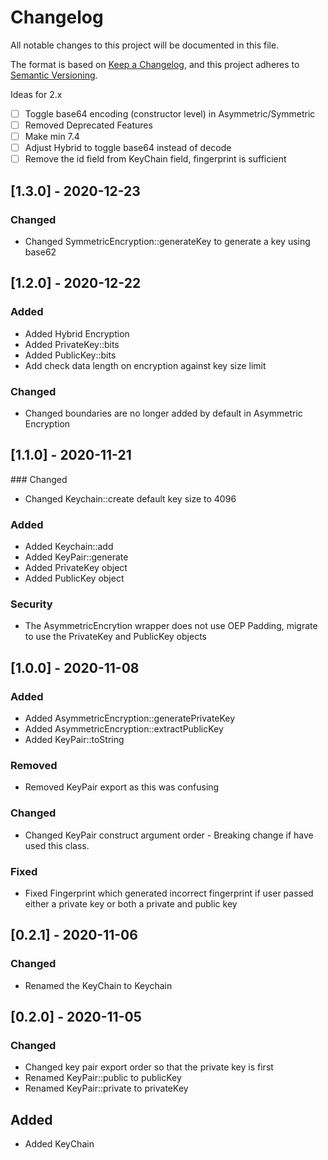 # Changelog
All notable changes to this project will be documented in this file.

The format is based on [Keep a Changelog](https://keepachangelog.com/en/1.0.0/),
and this project adheres to [Semantic Versioning](https://semver.org/spec/v2.0.0.html).


Ideas for 2.x

- [ ] Toggle base64 encoding (constructor level) in Asymmetric/Symmetric
- [ ] Removed Deprecated Features
- [ ] Make min 7.4
- [ ] Adjust Hybrid to toggle base64 instead of decode
- [ ] Remove the id field from KeyChain field, fingerprint is sufficient

## [1.3.0] - 2020-12-23

### Changed

- Changed SymmetricEncryption::generateKey to generate a key using base62

## [1.2.0] - 2020-12-22

### Added

- Added Hybrid Encryption
- Added PrivateKey::bits 
- Added PublicKey::bits
- Add check data length on encryption against key size limit

### Changed

- Changed boundaries are no longer added by default in Asymmetric Encryption

## [1.1.0] - 2020-11-21

### Changed

- Changed Keychain::create default key size to 4096

### Added

- Added Keychain::add
- Added KeyPair::generate
- Added PrivateKey object
- Added PublicKey object

### Security

- The AsymmetricEncrytion wrapper does not use OEP Padding, migrate to use the PrivateKey and PublicKey objects

## [1.0.0] - 2020-11-08

### Added

- Added AsymmetricEncryption::generatePrivateKey
- Added AsymmetricEncryption::extractPublicKey
- Added KeyPair::toString

### Removed

- Removed KeyPair export as this was confusing

### Changed

- Changed KeyPair construct argument order - Breaking change if have used this class.

### Fixed

- Fixed Fingerprint which generated incorrect fingerprint if user passed either a private key or both a private and public key

## [0.2.1] - 2020-11-06

### Changed

- Renamed the KeyChain to Keychain

## [0.2.0] - 2020-11-05

### Changed

- Changed key pair export order so that the private key is first
- Renamed KeyPair::public to publicKey
- Renamed KeyPair::private to privateKey

## Added

- Added KeyChain
